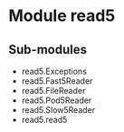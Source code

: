 Module read5
============

Sub-modules
-----------
* read5.Exceptions
* read5.Fast5Reader
* read5.FileReader
* read5.Pod5Reader
* read5.Slow5Reader
* read5.read5